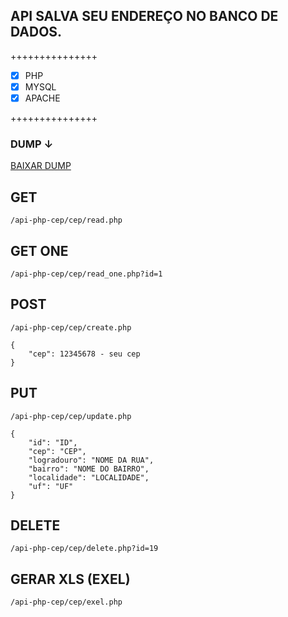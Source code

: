 ## API SALVA SEU ENDEREÇO NO BANCO DE DADOS.
+++++++++++++++

- [x] PHP
- [x] MYSQL
- [x] APACHE

+++++++++++++++
### DUMP ↓
[BAIXAR DUMP]("https://drive.google.com/file/d/15dU8bp1AX622I6XVdY6WBVvRdM9vwhLV/view?usp=sharing")

## GET


```
/api-php-cep/cep/read.php
```
## GET ONE

```
/api-php-cep/cep/read_one.php?id=1
```
## POST
```
/api-php-cep/cep/create.php

{
    "cep": 12345678 - seu cep
}
```
## PUT
```
/api-php-cep/cep/update.php

{
	"id": "ID",
	"cep": "CEP",
	"logradouro": "NOME DA RUA",
	"bairro": "NOME DO BAIRRO",
	"localidade": "LOCALIDADE",
	"uf": "UF"
}
```
## DELETE

```
/api-php-cep/cep/delete.php?id=19
```
## GERAR XLS (EXEL)

```
/api-php-cep/cep/exel.php
```